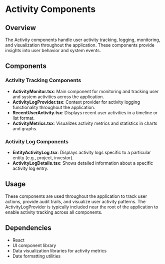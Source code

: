# Activity Components

## Overview
The Activity components handle user activity tracking, logging, monitoring, and visualization throughout the application. These components provide insights into user behavior and system events.

## Components

### Activity Tracking Components
- **ActivityMonitor.tsx**: Main component for monitoring and tracking user and system activities across the application.
- **ActivityLogProvider.tsx**: Context provider for activity logging functionality throughout the application.
- **RecentUserActivity.tsx**: Displays recent user activities in a timeline or list format.
- **ActivityMetrics.tsx**: Visualizes activity metrics and statistics in charts and graphs.

### Activity Log Components
- **EntityActivityLog.tsx**: Displays activity logs specific to a particular entity (e.g., project, investor).
- **ActivityLogDetails.tsx**: Shows detailed information about a specific activity log entry.

## Usage
These components are used throughout the application to track user actions, provide audit trails, and visualize user activity patterns. The ActivityLogProvider is typically included near the root of the application to enable activity tracking across all components.

## Dependencies
- React
- UI component library
- Data visualization libraries for activity metrics
- Date formatting utilities